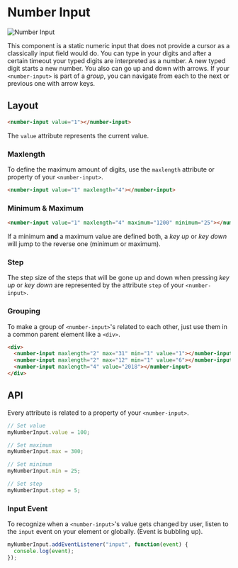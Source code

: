 # Number Input

![Number Input](https://dev.maurice-conrad.eu/img/photon/numberinput.png)

This component is a static numeric input that does not provide a cursor as a classically input field would do. You can type in your digits and after a certain timeout your typed digits are interpreted as a number. A new typed digit starts a new number. You also can go up and down with arrows. If your `<number-input>` is part of a *group*, you can navigate from each to the next or previous one with arrow keys.

## Layout

```html
<number-input value="1"></number-input>
```

The `value` attribute represents the current value.

### Maxlength

To define the maximum amount of digits, use the `maxlength` attribute or property of your `<number-input>`.

```html
<number-input value="1" maxlength="4"></number-input>
```

### Minimum & Maximum

```html
<number-input value="1" maxlength="4" maximum="1200" minimum="25"></number-input>
```

If a minimum **and** a maximum value are defined both, a *key up* or *key down* will jump to the reverse one (minimum or maximum).

### Step

The step size of the steps that will be gone up and down when pressing *key up* or *key down* are represented by the attribute `step` of your `<number-input>`.

### Grouping

To make a group of `<number-input>`'s related to each other, just use them in a common parent element like a `<div>`.

```html
<div>
  <number-input maxlength="2" max="31" min="1" value="1"></number-input>
  <number-input maxlength="2" max="12" min="1" value="6"></number-input>
  <number-input maxlength="4" value="2018"></number-input>
</div>
```

## API

Every attribute is related to a property of your `<number-input>`.

```javascript
// Set value
myNumberInput.value = 100;

// Set maximum
myNumberInput.max = 300;

// Set minimum
myNumberInput.min = 25;

// Set step
myNumberInput.step = 5;
```

### Input Event

To recognize when a `<number-input>`'s value gets changed by user, listen to the `input` event on your element or globally. (Event is bubbling up).

```javascript
myNumberInput.addEventListener("input", function(event) {
  console.log(event);
});
```
